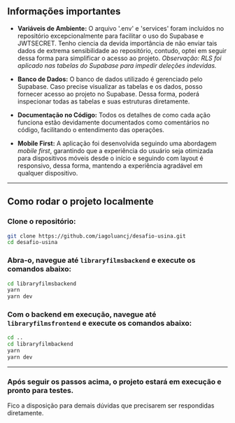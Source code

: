 ## Informações importantes
- **Variáveis de Ambiente:** O arquivo '.env' e 'services' foram incluídos no repositório excepcionalmente para facilitar o uso do Supabase e JWTSECRET. Tenho ciencia da devida importância de não enviar tais dados de extrema sensibilidade ao repositório, contudo, optei em seguir dessa forma para simplificar o acesso ao projeto. 
_Observação: RLS foi aplicado nas tabelas do Supabase para impedir deleções indevidas._

- **Banco de Dados:** O banco de dados utilizado é gerenciado pelo Supabase. Caso precise visualizar as tabelas e os dados, posso fornecer acesso ao projeto no Supabase. Dessa forma, poderá inspecionar todas as tabelas e suas estruturas diretamente.

- **Documentação no Código:** Todos os detalhes de como cada ação funciona estão devidamente documentados como comentários no código, facilitando o entendimento das operações.

- **Mobile First:** A aplicação foi desenvolvida seguindo uma abordagem *mobile first*, garantindo que a experiência do usuário seja otimizada para dispositivos móveis desde o início e seguindo com layout é responsivo, dessa forma, mantendo a experiência agradável em qualquer dispositivo. 
---
## Como rodar o projeto localmente

### Clone o repositório:

```bash
git clone https://github.com/iagoluancj/desafio-usina.git
cd desafio-usina
````
### Abra-o, navegue até `libraryfilmsbackend` e execute os comandos abaixo:
```bash
cd libraryfilmsbackend
yarn
yarn dev
````
### Com o backend em execução, navegue até `libraryfilmsfrontend` e execute os comandos abaixo:
```bash
cd ..
cd libraryfilmbackend
yarn
yarn dev
````
---
### Após seguir os passos acima, o projeto estará em execução e pronto para testes. 
Fico a disposição para demais dúvidas que precisarem ser respondidas diretamente.
